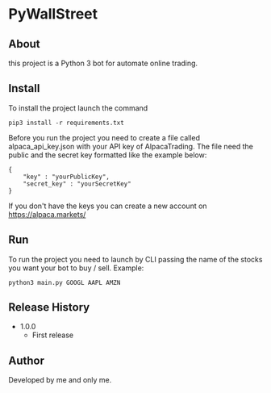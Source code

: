 # PyWallStreet

## About
this project is a Python 3 bot for automate online trading.

## Install
To install the project launch the command 
```
pip3 install -r requirements.txt
```
Before you run the project you need to create a file called alpaca_api_key.json with your API key of AlpacaTrading. 
The file need the public and the secret key formatted like the example below:
```
{
    "key" : "yourPublicKey",
    "secret_key" : "yourSecretKey"
}
```
If you don't have the keys you can create a new account on https://alpaca.markets/

## Run 
To run the project you need to launch by CLI passing the name of the stocks you want your bot to buy / sell. Example:
```
python3 main.py GOOGL AAPL AMZN
```

## Release History
 * 1.0.0 
    * First release

## Author
Developed by me and only me.